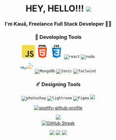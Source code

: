 <h1 align="center">HEY, HELLO!!! <img src="https://raw.githubusercontent.com/nixin72/nixin72/master/wave.gif" height="52px"></h1>

<div align="center">
  <h3>I'm Kauã, Freelance Full Stack Developer 👨‍💻</h3>
</div>

<div align="center">
  <h3>🚀 Developing Tools</h3>
  <code><img height="42" src="https://raw.githubusercontent.com/github/explore/80688e429a7d4ef2fca1e82350fe8e3517d3494d/topics/javascript/javascript.png" alt="Javascript"/></code>
  <code><img height="42" src="https://raw.githubusercontent.com/github/explore/80688e429a7d4ef2fca1e82350fe8e3517d3494d/topics/html/html.png" alt="HTML5"/></code>
  <code><img height="42" src="https://raw.githubusercontent.com/github/explore/80688e429a7d4ef2fca1e82350fe8e3517d3494d/topics/css/css.png" alt="CSS"/></code>
  <code><img height="42" src="https://upload.wikimedia.org/wikipedia/commons/thumb/a/a7/React-icon.svg/1200px-React-icon.svg.png" alt="react"/></code>
  <code><img height="42" src="https://camo.githubusercontent.com/900baefb89e187c8b32cdbb3b440d1502fe8f30a1a335cc5dc5868af0142f8b1/68747470733a2f2f63646e2e6a7364656c6976722e6e65742f67682f64657669636f6e732f64657669636f6e2f69636f6e732f6e6f64656a732f6e6f64656a732d6f726967696e616c2e737667" alt="node"></code><br>
  <code><img height="42" src="https://raw.githubusercontent.com/devicons/devicon/master/icons/mysql/mysql-original-wordmark.svg" alt="sql"/></code>
  <code><img height="42" src="https://camo.githubusercontent.com/7c2f6c198780a56de18afde538d2856e4e197ef4df3aa77c6dd1799b01289959/68747470733a2f2f63646e2e6a7364656c6976722e6e65742f67682f64657669636f6e732f64657669636f6e2f69636f6e732f6d6f6e676f64622f6d6f6e676f64622d706c61696e2d776f72646d61726b2e737667" alt="MongoDb"/></code>
  <code><img height="42" src="https://ionicframework.com/img/meta/logo.png" alt="Ionic"/></code>
  <code><img height="32" src="https://upload.wikimedia.org/wikipedia/commons/thumb/d/d5/Tailwind_CSS_Logo.svg/600px-Tailwind_CSS_Logo.svg.png?20211001194333" alt="Tailwind"/></code>

  <h3>☄️ Designing Tools</h3>
  <code><img height="42" src="https://seeklogo.com/images/A/adobe-photoshop-logo-7B88D7B5AA-seeklogo.com.png"  alt="photoshop"/></code>
  <code><img height="42" src="https://play-lh.googleusercontent.com/RGvuFCqPOIiR1i9QDN6-HNt5nOuWj4zuqQduxnJn0ughdo-yhAJNG1r6W1A3Fc6Z9w=w240-h480-rw" alt="lightroom"/></code>
  <code><img height="32" src="https://www.vectorlogo.zone/logos/figma/figma-icon.svg" alt="Figma"/></code>

  <img src="https://user-images.githubusercontent.com/73097560/115834477-dbab4500-a447-11eb-908a-139a6edaec5c.gif">   

  <br>

  [![spotify-github-profile](https://spotify-github-profile.vercel.app/api/view?uid=endman879&cover_image=true&theme=novatorem&show_offline=true&background_color=000000&bar_color=2f0995&bar_color_cover=false)](https://github.com/kittinan/spotify-github-profile)

  <div align="center">

  <a href="https://github.com/Kc1t"><img height="170em" src="https://github-readme-stats.vercel.app/api/top-langs/?username=kc1t&layout=compact&langs_count=7&theme=radical"/>
  <br/>
  [![GitHub Streak](https://github-readme-streak-stats.herokuapp.com/?user=Kc1t&theme=radical)](https://git.io/streak-stats) 


  </div>

  <div align="center"> 
    <a href="https://www.behance.net/Kc_16?tracking_source=search_users|kau%C3%A3%20miguel" target="_blank" ><img src="https://img.shields.io/badge/Behance-1769ff?style=for-the-badge&logo=behance&logoColor=white" target="_blank"></a>
    <a href="https://z-p42.www.instagram.com/kaua_mtds/?hl=af" target="_blank" ><img src="https://img.shields.io/badge/-Instagram-%23E4405F?style=for-the-badge&logo=instagram&logoColor=white" target="_blank"></a>
    <a href="https://www.linkedin.com/in/kau%C3%A3-miguel-a107b71b9"><img src="https://img.shields.io/badge/-LinkedIn-%230077B5?style=for-the-badge&logo=linkedin&logoColor=white" target="_blank"></a>
  </div>
</div>
